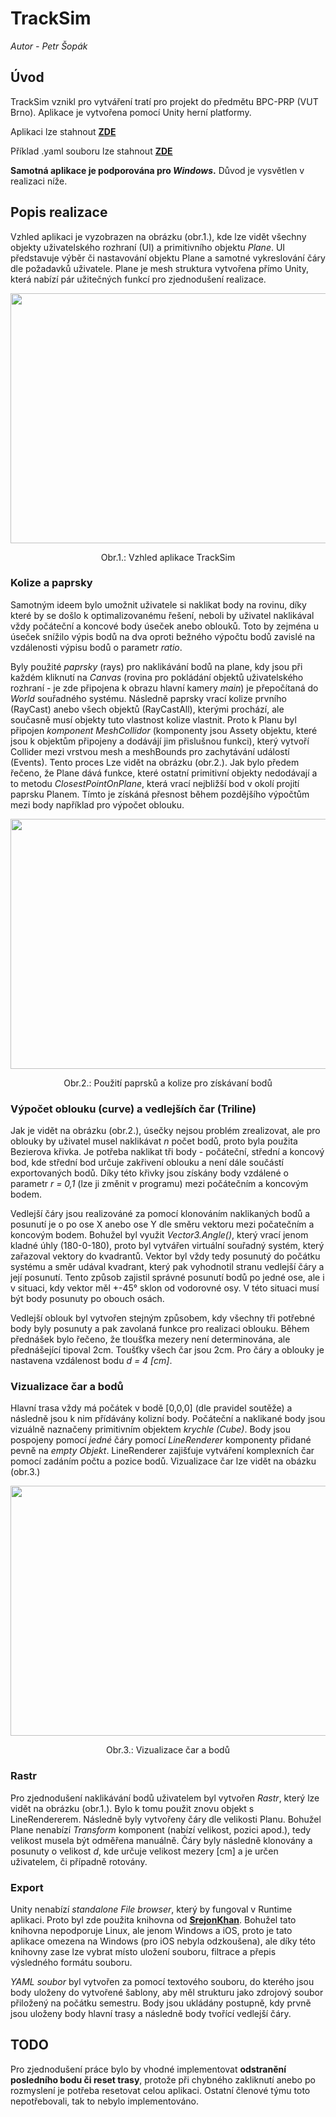 # TrackSim

*Autor - Petr Šopák*

## Úvod
TrackSim vznikl pro vytváření tratí pro projekt do předmětu BPC-PRP (VUT Brno). Aplikace je vytvořena pomocí Unity herní platformy.

Aplikaci lze stahnout **[ZDE](https://drive.google.com/file/d/1BBbptLxssqmlcz7bytOO-2H97Z4qp4ye/view?usp=sharing)**

Příklad .yaml souboru lze stahnout **[ZDE]()**

**Samotná aplikace je podporována pro _Windows_.** Důvod je vysvětlen v realizaci níže.

## Popis realizace

Vzhled aplikaci je vyzobrazen na obrázku (obr.1.), kde lze vidět všechny objekty uživatelského rozhraní (UI) a primitivního objektu *Plane*. UI představuje výběr či nastavování objektu Plane a samotné vykreslování čáry dle požadavků uživatele. Plane je mesh struktura vytvořena přímo Unity, která nabízí pár užitečných funkcí pro zjednodušení realizace.

<div align = "center">
<img width="550" height="400" src="/uploads/1695c35480e635f1b0c9bfe174f6357b/char1.PNG">

Obr.1.: Vzhled aplikace TrackSim
</div>

### Kolize a paprsky

Samotným ideem bylo umožnit uživatele si naklikat body na rovinu, díky které by se došlo k optimalizovanému řešení, neboli by uživatel naklikával vždy počáteční a koncové body úseček anebo oblouků. Toto by zejména u úseček snížilo výpis bodů na dva oproti bežného výpočtu bodů zavislé na vzdálenosti výpisu bodů o parametr *ratio*.

Byly použité *paprsky* (rays) pro naklikávání bodů na plane, kdy jsou při každém kliknutí na *Canvas* (rovina pro pokládání objektů uživatelského rozhraní - je zde připojena k obrazu hlavní kamery *main*) je přepočítaná do *World* souřadného systému. Následně paprsky vrací kolize prvního (RayCast) anebo všech objektů (RayCastAll), kterými prochází, ale současně musí objekty tuto vlastnost kolize vlastnit. Proto k Planu byl připojen *komponent MeshCollidor* (komponenty jsou Assety objektu, které jsou k objektům připojeny a dodávájí jim přislušnou funkci), který vytvoří Collider mezi vrstvou mesh a meshBounds pro zachytávání událostí (Events). Tento proces Lze vidět na obrázku (obr.2.). Jak bylo předem řečeno, že Plane dává funkce, které ostatní primitivní objekty nedodávají a to metodu *ClosestPointOnPlane*, která vrací nejbližší bod v okolí projití paprsku Planem. Tímto je získáná přesnost během pozdějšího výpočtům mezi body například pro výpočet oblouku.

<div align = "center">
<img width="550" height="400" src="/uploads/1695c35480e635f1b0c9bfe174f6357b/char1.PNG">

Obr.2.: Použití paprsků a kolize pro získávaní bodů
</div>

### Výpočet oblouku (curve) a vedlejších čar (Triline)

Jak je vidět na obrázku (obr.2.), úsečky nejsou problém zrealizovat, ale pro oblouky by uživatel musel naklikávat *n* počet bodů, proto byla použita Bezierova křivka. Je potřeba naklikat tři body - počáteční, střední a koncový bod, kde střední bod určuje zakřivení oblouku a není dále součástí exportovaných bodů. Díky této křivky jsou získány body vzdálené o parametr *r = 0,1* (lze ji změnit v programu) mezi počátečním a koncovým bodem. 

Vedlejší čáry jsou realizováné za pomocí klonováním naklikaných bodů a posunutí je o po ose X anebo ose Y dle směru vektoru mezi počatečním a koncovým bodem. Bohužel byl využit *Vector3.Angle()*, který vrací jenom kladné úhly (180-0-180), proto byl vytvářen virtuální souřadný systém, který zařazoval vektory do kvadrantů. Vektor byl vždy tedy posunutý do počátku systému a směr udával kvadrant, který pak vyhodnotil stranu vedlejší čáry a její posunutí. Tento způsob zajistil správné posunutí bodů po jedné ose, ale i v situaci, kdy vektor měl +-45° sklon od vodorovné osy. V této situaci musí být body posunuty po obouch osách. 

Vedlejší oblouk byl vytvořen stejným způsobem, kdy všechny tři potřebné body byly posunuty a pak zavolaná funkce pro realizaci oblouku. Během přednášek bylo řečeno, že tloušťka mezery není determinována, ale přednášející tipoval 2cm. Toušťky všech čar jsou 2cm. Pro čáry a oblouky je nastavena vzdálenost bodu *d = 4 [cm]*.

### Vizualizace čar a bodů

Hlavní trasa vždy má počátek v bodě [0,0,0] (dle pravidel soutěže) a následně jsou k nim přídávány kolizní body. Počáteční a naklikané body jsou vizuálně naznačeny primitivním objektem *krychle (Cube)*. Body jsou pospojeny pomocí _jedné_ čáry pomocí *LineRenderer* komponenty přidané pevně na *empty Objekt*. LineRenderer zajišťuje vytváření komplexních čar pomocí zadáním počtu a pozice bodů. Vizualizace čar lze vidět na obázku (obr.3.)

<div align = "center">
<img width="550" height="400" src="/uploads/1695c35480e635f1b0c9bfe174f6357b/char1.PNG">

Obr.3.: Vizualizace čar a bodů
</div>

### Rastr

Pro zjednodušení naklikávání bodů uživatelem byl vytvořen *Rastr*, který lze vidět na obrázku (obr.1.). Bylo k tomu použit znovu objekt s LineRendererem. Následně byly vytvořeny čáry dle velikosti Planu. Bohužel Plane nenabízí *Transform* komponent (nabízí velikost, pozici apod.), tedy velikost musela být odměřena manuálně. Čáry byly následně klonovány a posunuty o velikost *d*, kde určuje velikost mezery [cm] a je určen uživatelem, či případně rotovány.

### Export

Unity nenabízí *standalone File browser*, který by fungoval v Runtime aplikaci. Proto byl zde použita knihovna od **[SrejonKhan](https://github.com/SrejonKhan/AnotherFileBrowser)**. Bohužel tato knihovna nepodporuje Linux, ale jenom Windows a iOS, proto je tato aplikace omezena na Windows (pro iOS nebyla odzkoušena), ale díky této knihovny zase lze vybrat místo uložení souboru, filtrace a přepis výsledného formátu souboru.

*YAML soubor* byl vytvořen za pomocí textového souboru, do kterého jsou body uloženy do vytvořené šablony, aby měl strukturu jako zdrojový soubor přiložený na počátku semestru. Body jsou ukládány postupně, kdy prvně jsou uloženy body hlavní trasy a následně body tvořící vedlejší čáry.

## TODO

Pro zjednodušení práce bylo by vhodné implementovat **odstranění posledního bodu či reset trasy**, protože při chybného zakliknutí anebo po rozmyslení je potřeba resetovat celou aplikaci. Ostatní členové týmu toto nepotřebovali, tak to nebylo implementováno. 

